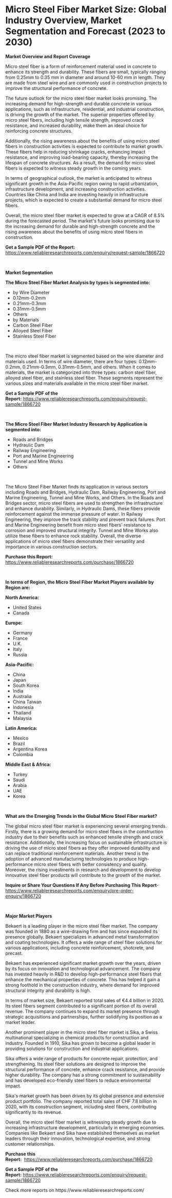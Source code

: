 <p><h1>Micro Steel Fiber Market Size: Global Industry Overview, Market Segmentation and Forecast (2023 to 2030)</h1></p><p><strong>Market Overview and Report Coverage</strong></p>
<p><p>Micro steel fiber is a form of reinforcement material used in concrete to enhance its strength and durability. These fibers are small, typically ranging from 0.25mm to 0.35 mm in diameter and around 10-60 mm in length. They are made from steel wire and are commonly used in construction projects to improve the structural performance of concrete.</p><p>The future outlook for the micro steel fiber market looks promising. The increasing demand for high-strength and durable concrete in various applications, such as infrastructure, residential, and industrial construction, is driving the growth of the market. The superior properties offered by micro steel fibers, including high tensile strength, improved crack resistance, and increased durability, make them an ideal choice for reinforcing concrete structures.</p><p>Additionally, the rising awareness about the benefits of using micro steel fibers in construction activities is expected to contribute to market growth. These fibers help in reducing shrinkage cracks, enhancing impact resistance, and improving load-bearing capacity, thereby increasing the lifespan of concrete structures. As a result, the demand for micro steel fibers is expected to witness steady growth in the coming years.</p><p>In terms of geographical outlook, the market is anticipated to witness significant growth in the Asia-Pacific region owing to rapid urbanization, infrastructure development, and increasing construction activities. Countries like China and India are investing heavily in infrastructure projects, which is expected to create a substantial demand for micro steel fibers.</p><p>Overall, the micro steel fiber market is expected to grow at a CAGR of 8.5% during the forecasted period. The market's future looks promising due to the increasing demand for durable and high-strength concrete and the rising awareness about the benefits of using micro steel fibers in construction.</p></p>
<p><strong>Get a Sample PDF of the Report:</strong> <a href="https://www.reliableresearchreports.com/enquiry/request-sample/1866720">https://www.reliableresearchreports.com/enquiry/request-sample/1866720</a></p>
<p>&nbsp;</p>
<p><strong>Market Segmentation</strong></p>
<p><strong>The Micro Steel Fiber Market Analysis by types is segmented into:</strong></p>
<p><ul><li>by Wire Diameter</li><li>0.12mm-0.2mm</li><li>0.21mm-0.3mm</li><li>0.31mm-0.5mm</li><li>Others</li><li>by Materials</li><li>Carbon Steel Fiber</li><li>Alloyed Steel Fiber</li><li>Stainless Steel Fiber</li></ul></p>
<p>&nbsp;</p>
<p><p>The micro steel fiber market is segmented based on the wire diameter and materials used. In terms of wire diameter, there are four types: 0.12mm-0.2mm, 0.21mm-0.3mm, 0.31mm-0.5mm, and others. When it comes to materials, the market is categorized into three types: carbon steel fiber, alloyed steel fiber, and stainless steel fiber. These segments represent the various sizes and materials available in the micro steel fiber market.</p></p>
<p><strong>Get a Sample PDF of the Report:</strong>&nbsp;<a href="https://www.reliableresearchreports.com/enquiry/request-sample/1866720">https://www.reliableresearchreports.com/enquiry/request-sample/1866720</a></p>
<p>&nbsp;</p>
<p><strong>The Micro Steel Fiber Market Industry Research by Application is segmented into:</strong></p>
<p><ul><li>Roads and Bridges</li><li>Hydraulic Dam</li><li>Railway Engineering</li><li>Port and Marine Engineering</li><li>Tunnel and Mine Works</li><li>Others</li></ul></p>
<p>&nbsp;</p>
<p><p>The Micro Steel Fiber Market finds its application in various sectors including Roads and Bridges, Hydraulic Dam, Railway Engineering, Port and Marine Engineering, Tunnel and Mine Works, and Others. In the Roads and Bridges sector, micro steel fibers are used to strengthen the infrastructure and enhance durability. Similarly, in Hydraulic Dams, these fibers provide reinforcement against the immense pressure of water. In Railway Engineering, they improve the track stability and prevent track failures. Port and Marine Engineering benefit from micro steel fibers' resistance to corrosion and improved structural integrity. Tunnel and Mine Works also utilize these fibers to enhance rock stability. Overall, the diverse applications of micro steel fibers demonstrate their versatility and importance in various construction sectors.</p></p>
<p><strong>Purchase this Report:</strong>&nbsp; <a href="https://www.reliableresearchreports.com/purchase/1866720">https://www.reliableresearchreports.com/purchase/1866720</a></p>
<p>&nbsp;</p>
<p><strong>In terms of Region, the Micro Steel Fiber Market Players available by Region are:</strong></p>
<p>
    <p> <strong> North America: </strong>
        <ul>
            <li>United States</li>
            <li>Canada</li>
        </ul>
        </p> 
    <p> <strong> Europe: </strong>
        <ul>
            <li>Germany</li>
            <li>France</li>
            <li>U.K.</li>
            <li>Italy</li>
            <li>Russia</li>
        </ul>
        </p> 
    <p> <strong> Asia-Pacific: </strong>
        <ul>
            <li>China</li>
            <li>Japan</li>
            <li>South Korea</li>
            <li>India</li>
            <li>Australia</li>
            <li>China Taiwan</li>
            <li>Indonesia</li>
            <li>Thailand</li>
            <li>Malaysia</li>
        </ul>
        </p> 
    <p> <strong> Latin America: </strong>
        <ul>
            <li>Mexico</li>
            <li>Brazil</li>
            <li>Argentina Korea</li>
            <li>Colombia</li>
        </ul>
        </p> 
    <p> <strong> Middle East & Africa: </strong>
        <ul>
            <li>Turkey</li>
            <li>Saudi</li>
            <li>Arabia</li>
            <li>UAE</li>
            <li>Korea</li>
        </ul>
    </p>
    </p>
<p>&nbsp;</p>
<p><strong>What are the Emerging Trends in the Global Micro Steel Fiber market?</strong></p>
<p><p>The global micro steel fiber market is experiencing several emerging trends. Firstly, there is a growing demand for micro steel fibers in the construction industry due to their benefits such as enhanced tensile strength and crack resistance. Additionally, the increasing focus on sustainable infrastructure is driving the use of micro steel fibers as they offer improved durability and can replace traditional reinforcement materials. Another trend is the adoption of advanced manufacturing technologies to produce high-performance micro steel fibers with better consistency and quality. Moreover, the rising investments in research and development to develop innovative steel fiber products will contribute to the growth of the market.</p></p>
<p><strong>Inquire or Share Your Questions If Any Before Purchasing This Report</strong>- <a href="https://www.reliableresearchreports.com/enquiry/pre-order-enquiry/1866720">https://www.reliableresearchreports.com/enquiry/pre-order-enquiry/1866720</a></p>
<p>&nbsp;</p>
<p><strong>Major Market Players</strong></p>
<p><p>Bekaert is a leading player in the micro steel fiber market. The company was founded in 1880 as a wire-drawing firm and has since expanded its presence globally. Bekaert specializes in advanced metal transformation and coating technologies. It offers a wide range of steel fiber solutions for various applications, including concrete reinforcement, shotcrete, and precast.</p><p>Bekaert has experienced significant market growth over the years, driven by its focus on innovation and technological advancement. The company has invested heavily in R&D to develop high-performance steel fibers that enhance the mechanical properties of concrete. This has helped it gain a strong foothold in the construction industry, where demand for improved structural integrity and durability is high.</p><p>In terms of market size, Bekaert reported total sales of €4.4 billion in 2020. Its steel fibers segment contributed to a significant portion of its overall revenue. The company continues to expand its market presence through strategic acquisitions and partnerships, further solidifying its position as a market leader.</p><p>Another prominent player in the micro steel fiber market is Sika, a Swiss multinational specializing in chemical products for construction and industry. Founded in 1910, Sika has grown to become a global leader in providing solutions for construction and industrial applications.</p><p>Sika offers a wide range of products for concrete repair, protection, and strengthening. Its steel fiber solutions are designed to improve the structural performance of concrete, enhance crack resistance, and provide higher durability. The company has a strong commitment to sustainability and has developed eco-friendly steel fibers to reduce environmental impact.</p><p>Sika's market growth has been driven by its global presence and extensive product portfolio. The company reported total sales of CHF 7.8 billion in 2020, with its construction segment, including steel fibers, contributing significantly to its revenue.</p><p>Overall, the micro steel fiber market is witnessing steady growth due to increasing infrastructure development, particularly in emerging economies. Companies like Bekaert and Sika have established themselves as market leaders through their innovation, technological expertise, and strong customer relationships.</p></p>
<p><strong>Purchase this Report:</strong>&nbsp;&nbsp;<a href="https://www.reliableresearchreports.com/purchase/1866720">https://www.reliableresearchreports.com/purchase/1866720</a></p>
<p></p>
<p><strong>Get a Sample PDF of the Report:</strong>&nbsp;<a href="https://www.reliableresearchreports.com/enquiry/request-sample/1866720">https://www.reliableresearchreports.com/enquiry/request-sample/1866720</a></p>
<p>Check more reports on https://www.reliableresearchreports.com/</p>